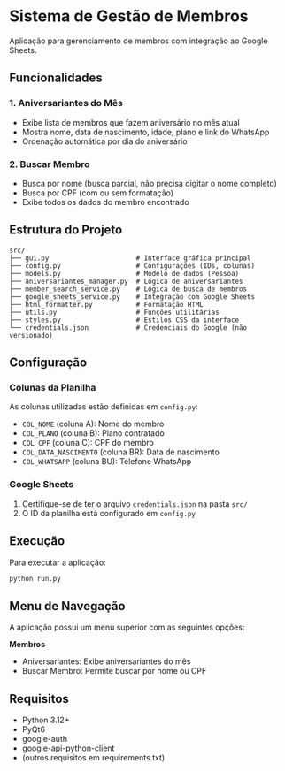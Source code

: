 # Sistema de Gestão de Membros

Aplicação para gerenciamento de membros com integração ao Google Sheets.

## Funcionalidades

### 1. Aniversariantes do Mês
- Exibe lista de membros que fazem aniversário no mês atual
- Mostra nome, data de nascimento, idade, plano e link do WhatsApp
- Ordenação automática por dia do aniversário

### 2. Buscar Membro
- Busca por nome (busca parcial, não precisa digitar o nome completo)
- Busca por CPF (com ou sem formatação)
- Exibe todos os dados do membro encontrado

## Estrutura do Projeto

```
src/
├── gui.py                      # Interface gráfica principal
├── config.py                   # Configurações (IDs, colunas)
├── models.py                   # Modelo de dados (Pessoa)
├── aniversariantes_manager.py  # Lógica de aniversariantes
├── member_search_service.py    # Lógica de busca de membros
├── google_sheets_service.py    # Integração com Google Sheets
├── html_formatter.py           # Formatação HTML
├── utils.py                    # Funções utilitárias
├── styles.py                   # Estilos CSS da interface
└── credentials.json            # Credenciais do Google (não versionado)
```

## Configuração

### Colunas da Planilha
As colunas utilizadas estão definidas em `config.py`:
- `COL_NOME` (coluna A): Nome do membro
- `COL_PLANO` (coluna B): Plano contratado
- `COL_CPF` (coluna C): CPF do membro
- `COL_DATA_NASCIMENTO` (coluna BR): Data de nascimento
- `COL_WHATSAPP` (coluna BU): Telefone WhatsApp

### Google Sheets
1. Certifique-se de ter o arquivo `credentials.json` na pasta `src/`
2. O ID da planilha está configurado em `config.py`

## Execução

Para executar a aplicação:

```bash
python run.py
```

## Menu de Navegação

A aplicação possui um menu superior com as seguintes opções:

**Membros**
- Aniversariantes: Exibe aniversariantes do mês
- Buscar Membro: Permite buscar por nome ou CPF

## Requisitos

- Python 3.12+
- PyQt6
- google-auth
- google-api-python-client
- (outros requisitos em requirements.txt)
